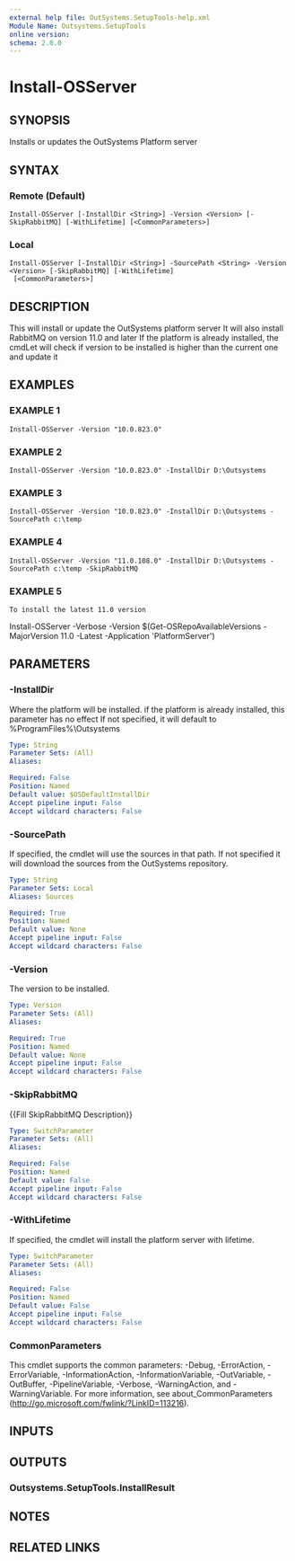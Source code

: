```yaml
---
external help file: OutSystems.SetupTools-help.xml
Module Name: Outsystems.SetupTools
online version:
schema: 2.0.0
---
```


# Install-OSServer

## SYNOPSIS
Installs or updates the OutSystems Platform server

## SYNTAX

### Remote (Default)
```
Install-OSServer [-InstallDir <String>] -Version <Version> [-SkipRabbitMQ] [-WithLifetime] [<CommonParameters>]
```

### Local
```
Install-OSServer [-InstallDir <String>] -SourcePath <String> -Version <Version> [-SkipRabbitMQ] [-WithLifetime]
 [<CommonParameters>]
```

## DESCRIPTION
This will install or update the OutSystems platform server
It will also install RabbitMQ on version 11.0 and later
If the platform is already installed, the cmdLet will check if version to be installed is higher than the current one and update it

## EXAMPLES

### EXAMPLE 1
```
Install-OSServer -Version "10.0.823.0"
```

### EXAMPLE 2
```
Install-OSServer -Version "10.0.823.0" -InstallDir D:\Outsystems
```

### EXAMPLE 3
```
Install-OSServer -Version "10.0.823.0" -InstallDir D:\Outsystems -SourcePath c:\temp
```

### EXAMPLE 4
```
Install-OSServer -Version "11.0.108.0" -InstallDir D:\Outsystems -SourcePath c:\temp -SkipRabbitMQ
```

### EXAMPLE 5
```
To install the latest 11.0 version
```

Install-OSServer -Verbose -Version $(Get-OSRepoAvailableVersions -MajorVersion 11.0 -Latest -Application 'PlatformServer')

## PARAMETERS

### -InstallDir
Where the platform will be installed.
if the platform is already installed, this parameter has no effect
If not specified, it will default to %ProgramFiles%\Outsystems

```yaml
Type: String
Parameter Sets: (All)
Aliases:

Required: False
Position: Named
Default value: $OSDefaultInstallDir
Accept pipeline input: False
Accept wildcard characters: False
```

### -SourcePath
If specified, the cmdlet will use the sources in that path.
If not specified it will download the sources from the OutSystems repository.

```yaml
Type: String
Parameter Sets: Local
Aliases: Sources

Required: True
Position: Named
Default value: None
Accept pipeline input: False
Accept wildcard characters: False
```

### -Version
The version to be installed.

```yaml
Type: Version
Parameter Sets: (All)
Aliases:

Required: True
Position: Named
Default value: None
Accept pipeline input: False
Accept wildcard characters: False
```

### -SkipRabbitMQ
{{Fill SkipRabbitMQ Description}}

```yaml
Type: SwitchParameter
Parameter Sets: (All)
Aliases:

Required: False
Position: Named
Default value: False
Accept pipeline input: False
Accept wildcard characters: False
```

### -WithLifetime
If specified, the cmdlet will install the platform server with lifetime.

```yaml
Type: SwitchParameter
Parameter Sets: (All)
Aliases:

Required: False
Position: Named
Default value: False
Accept pipeline input: False
Accept wildcard characters: False
```

### CommonParameters
This cmdlet supports the common parameters: -Debug, -ErrorAction, -ErrorVariable, -InformationAction, -InformationVariable, -OutVariable, -OutBuffer, -PipelineVariable, -Verbose, -WarningAction, and -WarningVariable.
For more information, see about_CommonParameters (http://go.microsoft.com/fwlink/?LinkID=113216).

## INPUTS

## OUTPUTS

### Outsystems.SetupTools.InstallResult
## NOTES

## RELATED LINKS
